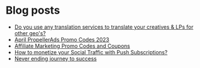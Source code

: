 # Blog posts
<!-- BLOG-POST-LIST:START -->
- [Do you use any translation services to translate your creatives &amp; LPs for other geo&#39;s?](https://afflift.com/f/threads/do-you-use-any-translation-services-to-translate-your-creatives-lps-for-other-geos.10683/)
- [April PropellerAds Promo Codes 2023](https://afflift.com/f/threads/april-propellerads-promo-codes-2023.10657/)
- [Affiliate Marketing Promo Codes and Coupons](https://afflift.com/f/threads/affiliate-marketing-promo-codes-and-coupons.587/)
- [How to monetize your Social Traffic with Push Subscriptions?](https://afflift.com/f/threads/how-to-monetize-your-social-traffic-with-push-subscriptions.10271/)
- [Never ending journey to success](https://afflift.com/f/threads/never-ending-journey-to-success.10694/)
<!-- BLOG-POST-LIST:END -->
